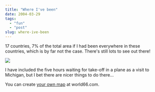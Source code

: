 ```yaml
---
title: "Where I've been"
date: 2004-03-29
tags: 
  - "fun"
  - "post"
slug: where-ive-been
---
```


17 countries, 7% of the total area if I had been everywhere in these countries, which is by far not the case. There's still lots to see out there!

![](/assets/images/movable-type-blog-archives/bd-statemap-03-2004.gif)

I have included the five hours waiting for take-off in a plane as a visit to Michigan, but I bet there are nicer things to do there...

You can create [your own map](http://www.world66.com/myworld66) at world66.com.
